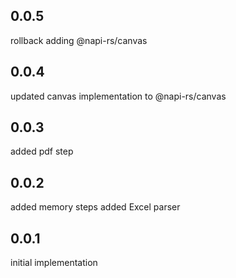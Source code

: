## 0.0.5
rollback adding @napi-rs/canvas

## 0.0.4
updated canvas implementation to @napi-rs/canvas

## 0.0.3
added pdf step

## 0.0.2
added memory steps
added Excel parser

## 0.0.1
initial implementation
